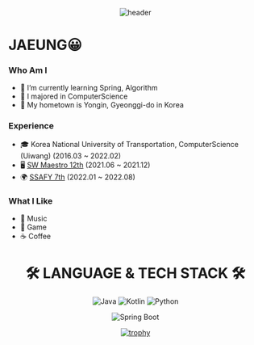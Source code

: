 
<div align="center">
  
![header](https://capsule-render.vercel.app/api?type=waving&&height=200&section=header&text=LeeJaeUng&fontSize=70&color=timeGradient&fontAlign=70&fontAlignY=40)
  
</div>

# JAEUNG😀
### Who Am I
- 🌱 I’m currently learning Spring, Algorithm
- 🥇 I majored in ComputerScience
- 🚅 My hometown is Yongin, Gyeonggi-do in Korea

### Experience
- 🎓 Korea National University of Transportation, ComputerScience (Uiwang) (2016.03 ~ 2022.02)
- 🖥 [SW Maestro 12th](https://www.swmaestro.org/sw/main/main.do) (2021.06 ~ 2021.12)
- 🌍 [SSAFY 7th](https://www.ssafy.com/ksp/jsp/swp/swpMain.jsp) (2022.01 ~ 2022.08)

### What I Like
- 🎵 Music
- 🔵 Game
- ☕ Coffee

<div align="center">
  
  
  
# 🛠 LANGUAGE &  TECH STACK 🛠

![Java](https://img.shields.io/badge/java-%23ED8B00.svg?style=for-the-badge&logo=java&logoColor=white)
![Kotlin](https://img.shields.io/badge/kotlin-%23a030e9.svg?style=for-the-badge&logo=java&logoColor=white)
![Python](https://img.shields.io/badge/python-3670A0?style=for-the-badge&logo=python&logoColor=ffdd54)

  
![Spring Boot](https://img.shields.io/badge/springboot-%236DB33F.svg?style=for-the-badge&logo=springboot&logoColor=white)

  
[![trophy](https://github-profile-trophy.vercel.app/?username=QuiD-0&theme=onedark&column=-1&rank=-C)](https://github.com/ryo-ma/github-profile-trophy)
<!-- [![Top Langs](https://github-readme-stats.vercel.app/api/top-langs/?username=quid-0&layout=compact)](https://github.com/anuraghazra/github-readme-stats) -->
</div>



   
